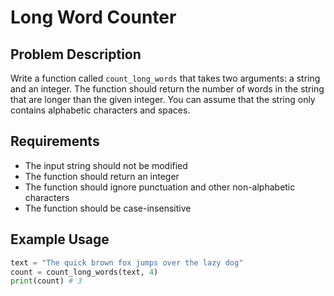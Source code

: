 # Long Word Counter
## Problem Description

Write a function called `count_long_words` that takes two arguments: a string and an integer. The function should return the number of words in the string that are longer than the given integer. You can assume that the string only contains alphabetic characters and spaces.

## Requirements
- The input string should not be modified
- The function should return an integer
- The function should ignore punctuation and other non-alphabetic characters
- The function should be case-insensitive

## Example Usage

```python
text = "The quick brown fox jumps over the lazy dog"
count = count_long_words(text, 4)
print(count) # 3
```